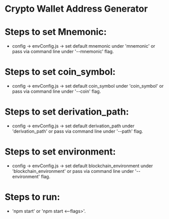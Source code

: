 # Crypto Wallet Address Generator

# Steps to set Mnemonic:
- config -> envConfig.js -> set default mnemonic under 'mnemonic' or pass via command line under '--mnemonic' flag.

# Steps to set coin_symbol:
- config -> envConfig.js -> set default coin_symbol under 'coin_symbol' or pass via command line under '--coin' flag.

# Steps to set derivation_path:
- config -> envConfig.js -> set default derivation_path under 'derivation_path' or pass via command line under '--path' flag.

# Steps to set environment:
- config -> envConfig.js -> set default blockchain_environment under 'blockchain_environment' or pass via command line under '--environment' flag.

# Steps to run:
- 'npm start' or 'npm start <--flags>'.
